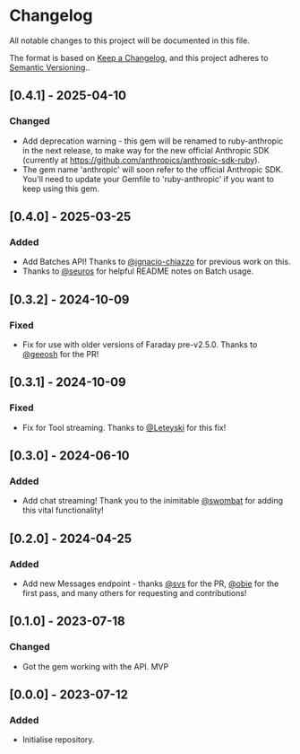 # Changelog

All notable changes to this project will be documented in this file.

The format is based on [Keep a Changelog](https://keepachangelog.com/en/1.0.0/),
and this project adheres to [Semantic Versioning](https://semver.org/spec/v2.0.0.html)..

## [0.4.1] - 2025-04-10

### Changed

- Add deprecation warning - this gem will be renamed to ruby-anthropic in the next release, to make way for the new official Anthropic SDK (currently at https://github.com/anthropics/anthropic-sdk-ruby).
- The gem name 'anthropic' will soon refer to the official Anthropic SDK. You'll need to update your Gemfile to 'ruby-anthropic' if you want to keep using this gem.

## [0.4.0] - 2025-03-25

### Added

- Add Batches API! Thanks to [@ignacio-chiazzo](https://github.com/ignacio-chiazzo) for previous work on this.
- Thanks to [@seuros](https://github.com/seuros) for helpful README notes on Batch usage.

## [0.3.2] - 2024-10-09

### Fixed

- Fix for use with older versions of Faraday pre-v2.5.0. Thanks to [@geeosh](https://github.com/geeosh) for the PR!

## [0.3.1] - 2024-10-09

### Fixed

- Fix for Tool streaming. Thanks to [@Leteyski](https://github.com/Leteyski) for this fix!

## [0.3.0] - 2024-06-10

### Added

- Add chat streaming! Thank you to the inimitable [@swombat](https://github.com/swombat) for adding this vital functionality!

## [0.2.0] - 2024-04-25

### Added

- Add new Messages endpoint - thanks [@svs](https://github.com/svs) for the PR, [@obie](https://github.com/obie) for the first pass, and many others for requesting and contributions!

## [0.1.0] - 2023-07-18

### Changed

- Got the gem working with the API. MVP

## [0.0.0] - 2023-07-12

### Added

- Initialise repository.